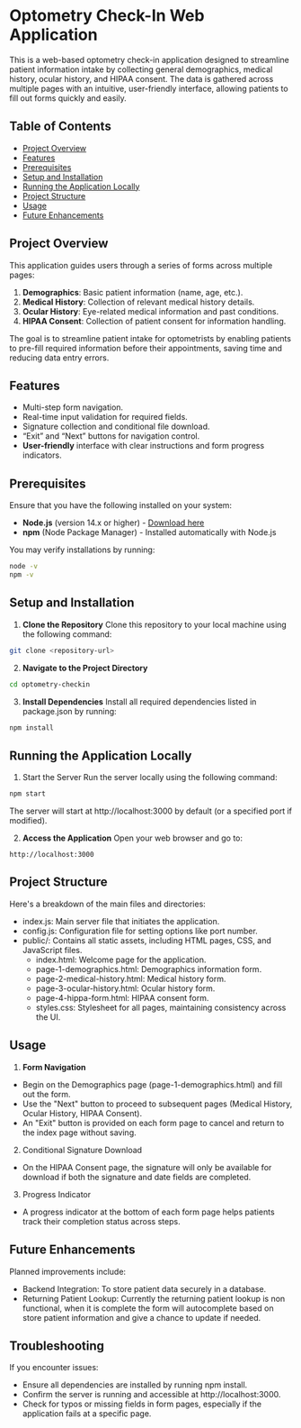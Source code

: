 # Optometry Check-In Web Application

This is a web-based optometry check-in application designed to streamline patient information intake by collecting general demographics, medical history, ocular history, and HIPAA consent. The data is gathered across multiple pages with an intuitive, user-friendly interface, allowing patients to fill out forms quickly and easily.

## Table of Contents

- [Project Overview](#project-overview)
- [Features](#features)
- [Prerequisites](#prerequisites)
- [Setup and Installation](#setup-and-installation)
- [Running the Application Locally](#running-the-application-locally)
- [Project Structure](#project-structure)
- [Usage](#usage)
- [Future Enhancements](#future-enhancements)

## Project Overview

This application guides users through a series of forms across multiple pages:
1. **Demographics**: Basic patient information (name, age, etc.).
2. **Medical History**: Collection of relevant medical history details.
3. **Ocular History**: Eye-related medical information and past conditions.
4. **HIPAA Consent**: Collection of patient consent for information handling.

The goal is to streamline patient intake for optometrists by enabling patients to pre-fill required information before their appointments, saving time and reducing data entry errors.

## Features

- Multi-step form navigation.
- Real-time input validation for required fields.
- Signature collection and conditional file download.
- “Exit” and “Next” buttons for navigation control.
- **User-friendly** interface with clear instructions and form progress indicators.

## Prerequisites

Ensure that you have the following installed on your system:

- **Node.js** (version 14.x or higher) - [Download here](https://nodejs.org/)
- **npm** (Node Package Manager) - Installed automatically with Node.js

You may verify installations by running:

```bash
node -v
npm -v
```

## Setup and Installation

1. **Clone the Repository**
Clone this repository to your local machine using the following command:

```bash
git clone <repository-url>
```

2. **Navigate to the Project Directory**

```bash
cd optometry-checkin
```

3. **Install Dependencies**
Install all required dependencies listed in package.json by running:

```bash
npm install
```

## Running the Application Locally

1. Start the Server
Run the server locally using the following command:

```bash
npm start
```

The server will start at http://localhost:3000 by default (or a specified port if modified).

2. **Access the Application**
Open your web browser and go to:

```plaintext
http://localhost:3000
```

## Project Structure

Here's a breakdown of the main files and directories:

- index.js: Main server file that initiates the application.
- config.js: Configuration file for setting options like port number.
- public/: Contains all static assets, including HTML pages, CSS, and JavaScript files.
    - index.html: Welcome page for the application.
    - page-1-demographics.html: Demographics information form.
    - page-2-medical-history.html: Medical history form.
    - page-3-ocular-history.html: Ocular history form.
    - page-4-hippa-form.html: HIPAA consent form.
    - styles.css: Stylesheet for all pages, maintaining consistency across the UI.

## Usage

1. **Form Navigation**
- Begin on the Demographics page (page-1-demographics.html) and fill out the form.
- Use the "Next" button to proceed to subsequent pages (Medical History, Ocular History, HIPAA Consent).
- An "Exit" button is provided on each form page to cancel and return to the index page without saving.

2. Conditional Signature Download
- On the HIPAA Consent page, the signature will only be available for download if both the signature and date fields are completed.

3. Progress Indicator
- A progress indicator at the bottom of each form page helps patients track their completion status across steps.

## Future Enhancements

Planned improvements include:

- Backend Integration: To store patient data securely in a database.
- Returning Patient Lookup: Currently the returning patient lookup is non functional, when it is complete the form will autocomplete based on store patient information and give a chance to update if needed.

## Troubleshooting

If you encounter issues:
- Ensure all dependencies are installed by running npm install.
- Confirm the server is running and accessible at http://localhost:3000.
- Check for typos or missing fields in form pages, especially if the application fails at a specific page.